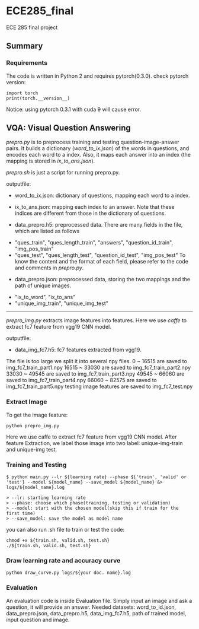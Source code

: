 # ECE285_final
ECE 285 final project

## Summary

### Requirements
The code is written in Python 2 and requires pytorch(0.3.0).
check pytorch version:
````
import torch
print(torch.__version__)
````
Notice: using pytorch 0.3.1 with cuda 9 will cause error.
## VQA: Visual Question Answering
*prepro.py* is to preprocess training and testing question-image-answer pairs. It builds a dictionary (*word_to_ix.json*) of the words in questions, and encodes each word to a index. Also, it maps each answer into an index (the mapping is stored in *ix_to_ans.json*).

*prepro.sh* is just a script for running prepro.py.

outputfile:
* word_to_ix.json: dictionary of questions, mapping each word to a index.

* ix_to_ans.json: mapping each index to an answer. Note that these indices are different from those in the dictionary of questions.

* data_prepro.h5: preprocessed data. There are many fields in the file, which are listed as follows
 - "ques_train", "ques_length_train", "answers", "question_id_train", "img_pos_train"
 - "ques_test", "ques_length_test", "question_id_test", "img_pos_test"
To know the content and the format of each field, please refer to the code and comments in *prepro.py*.

* data_prepro.json: preprocessed data, storing the two mappings and the path of unique images.
 - "ix_to_word", "ix_to_ans"
 - "unique_img_train", "unique_img_test"
----------------------------------------------
*prepro_img.py* extracts image features into features. Here we use *caffe* to extract fc7 feature from vgg19 CNN model.

outputfile:
* data_img_fc7.h5: fc7 features extracted from vgg19.

The file is too large we split it into several npy files.
0 ~ 16515 are saved to img_fc7_train_part1.npy
16515 ~ 33030 are saved to img_fc7_train_part2.npy
33030 ~ 49545 are saved to img_fc7_train_part3.npy
49545 ~ 66060 are saved to img_fc7_train_part4.npy
66060 ~ 82575 are saved to img_fc7_train_part5.npy
testing image features are saved to img_fc7_test.npy

### Extract Image
To get the image feature:
````
python prepro_img.py
````
Here we use caffe to extract fc7 feature from vgg19 CNN model. After feature Extraction, we label those image into two label: unique-img-train and unique-img test.
### Training and Testing
```
$ python main.py --lr ${learning rate} --phase ${'train', 'valid' or 'test'} --model ${model_name} --save_model ${model_name} &> logs/${model_name}.log

> --lr: starting learning rate
> --phase: choose which phase(training, testing or validation)
> --model: start with the chosen model(skip this if train for the first time)
> --save_model: save the model as model name
```
you can also run .sh file to train or test the code:
````
chmod +x ${train.sh, valid.sh, test.sh}
./${train.sh, valid.sh, test.sh}
````
### Draw learning rate and accuracy curve
````
python draw_curve.py logs/${your doc. name}.log
````
### Evaluation
An evaluation code is inside Evaluation file. Simply input an image and ask a question, it will provide an answer.
Needed datasets: word_to_id.json, data_prepro.json, data_prepro.h5, data_img_fc7.h5, path of trained model, input question and image.

